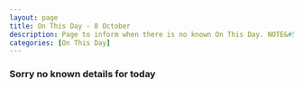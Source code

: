 ```yaml
---
layout: page
title: On This Day - 8 October
description: Page to inform when there is no known On This Day. NOTE&#58; There may still be comments.
categories: [On This Day]
---
```


### Sorry no known details for today

